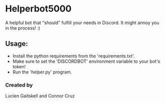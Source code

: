 # Helperbot5000
A helpful bot that "should" fulfill your needs in Discord. It might annoy you in the process! :)


## Usage:
- Install the python requirements from the 'requirements.txt'.
- Make sure to set the 'DISCORDBOT' environment variable to your bot's token!
- Run the 'helper.py' program.


### Created by
Lucien Gaitskell and Connor Cruz
